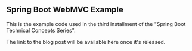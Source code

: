 ## Spring Boot WebMVC Example

This is the example code used in the third installment of the "Spring Boot Technical Concepts Series".

The link to the blog post will be available here once it's released.
